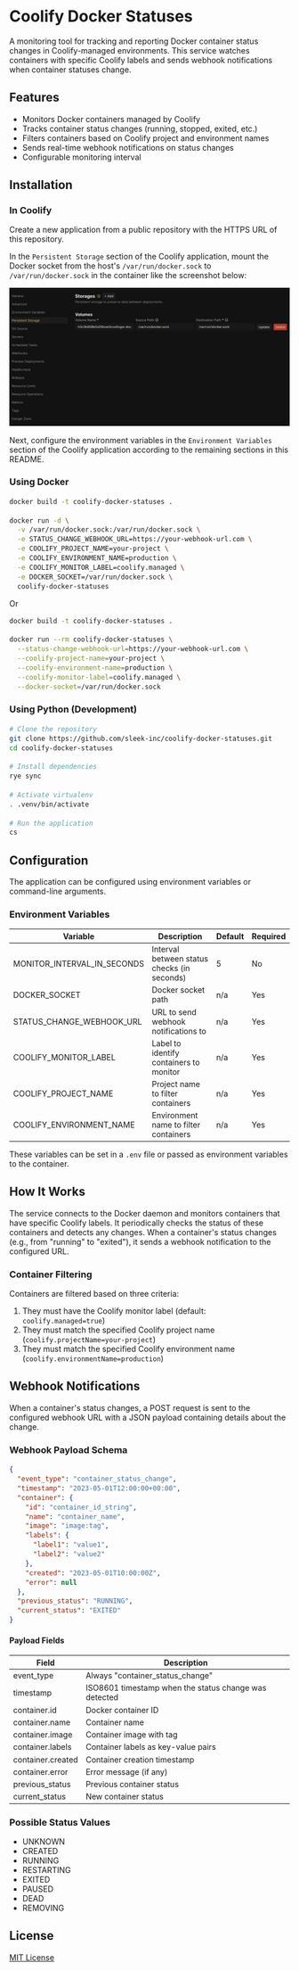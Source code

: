 # Coolify Docker Statuses

A monitoring tool for tracking and reporting Docker container status changes in Coolify-managed environments. This 
service watches containers with specific Coolify labels and sends webhook notifications when container statuses change.

## Features

- Monitors Docker containers managed by Coolify
- Tracks container status changes (running, stopped, exited, etc.)
- Filters containers based on Coolify project and environment names
- Sends real-time webhook notifications on status changes
- Configurable monitoring interval

## Installation

### In Coolify

Create a new application from a public repository with the HTTPS URL of this repository.

In the `Persistent Storage` section of the Coolify application, mount the Docker socket from the host's 
`/var/run/docker.sock` to `/var/run/docker.sock` in the container like the screenshot below:

![Coolify Docker Socket Mount](static/persistent-storage.jpg)

Next, configure the environment variables in the `Environment Variables` section of the Coolify application according 
to the remaining sections in this README.

### Using Docker

```bash
docker build -t coolify-docker-statuses .

docker run -d \
  -v /var/run/docker.sock:/var/run/docker.sock \
  -e STATUS_CHANGE_WEBHOOK_URL=https://your-webhook-url.com \
  -e COOLIFY_PROJECT_NAME=your-project \
  -e COOLIFY_ENVIRONMENT_NAME=production \
  -e COOLIFY_MONITOR_LABEL=coolify.managed \
  -e DOCKER_SOCKET=/var/run/docker.sock \
  coolify-docker-statuses
```

Or

```bash
docker build -t coolify-docker-statuses .

docker run --rm coolify-docker-statuses \
  --status-change-webhook-url=https://your-webhook-url.com \
  --coolify-project-name=your-project \
  --coolify-environment-name=production \
  --coolify-monitor-label=coolify.managed \
  --docker-socket=/var/run/docker.sock
```

### Using Python (Development)

```bash
# Clone the repository
git clone https://github.com/sleek-inc/coolify-docker-statuses.git
cd coolify-docker-statuses

# Install dependencies
rye sync

# Activate virtualenv
. .venv/bin/activate

# Run the application
cs
```

## Configuration

The application can be configured using environment variables or command-line arguments.

### Environment Variables

| Variable                    | Description                                    | Default | Required |
|-----------------------------|------------------------------------------------|---------|----------|
| MONITOR_INTERVAL_IN_SECONDS | Interval between status checks (in seconds)    | 5       | No       |
| DOCKER_SOCKET               | Docker socket path                             | n/a     | Yes      |
| STATUS_CHANGE_WEBHOOK_URL   | URL to send webhook notifications to           | n/a     | Yes      |
| COOLIFY_MONITOR_LABEL       | Label to identify containers to monitor        | n/a     | Yes      |
| COOLIFY_PROJECT_NAME        | Project name to filter containers              | n/a     | Yes      |
| COOLIFY_ENVIRONMENT_NAME    | Environment name to filter containers          | n/a     | Yes      |

These variables can be set in a `.env` file or passed as environment variables to the container.

## How It Works

The service connects to the Docker daemon and monitors containers that have specific Coolify labels. It periodically 
checks the status of these containers and detects any changes. When a container's status changes (e.g., from "running" 
to "exited"), it sends a webhook notification to the configured URL.

### Container Filtering

Containers are filtered based on three criteria:
1. They must have the Coolify monitor label (default: `coolify.managed=true`)
2. They must match the specified Coolify project name (`coolify.projectName=your-project`)
3. They must match the specified Coolify environment name (`coolify.environmentName=production`)

## Webhook Notifications

When a container's status changes, a POST request is sent to the configured webhook URL with a JSON payload containing 
details about the change.

### Webhook Payload Schema

```json
{
  "event_type": "container_status_change",
  "timestamp": "2023-05-01T12:00:00+00:00",
  "container": {
    "id": "container_id_string",
    "name": "container_name",
    "image": "image:tag",
    "labels": {
      "label1": "value1",
      "label2": "value2"
    },
    "created": "2023-05-01T10:00:00Z",
    "error": null
  },
  "previous_status": "RUNNING",
  "current_status": "EXITED"
}
```

#### Payload Fields

| Field            | Description                                           |
|------------------|-------------------------------------------------------|
| event_type       | Always "container_status_change"                      |
| timestamp        | ISO8601 timestamp when the status change was detected |
| container.id     | Docker container ID                                   |
| container.name   | Container name                                        |
| container.image  | Container image with tag                              |
| container.labels | Container labels as key-value pairs                   |
| container.created| Container creation timestamp                          |
| container.error  | Error message (if any)                                |
| previous_status  | Previous container status                             |
| current_status   | New container status                                  |

### Possible Status Values

- UNKNOWN
- CREATED
- RUNNING
- RESTARTING
- EXITED
- PAUSED
- DEAD
- REMOVING

## License

[MIT License](LICENSE)
